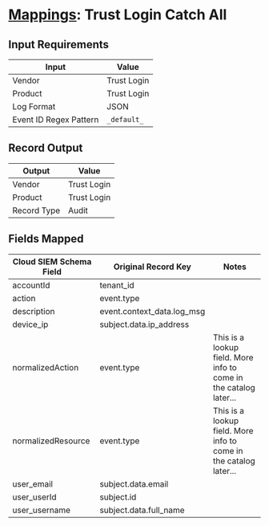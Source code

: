 # [Mappings](README.md): Trust Login Catch All

## Input Requirements

|Input|Value|
|-----|-----|
|Vendor|Trust Login|
|Product|Trust Login|
|Log Format|JSON|
|Event ID Regex Pattern|`_default_`|

## Record Output

|Output|Value|
|------|-----|
|Vendor|Trust Login|
|Product|Trust Login|
|Record Type|Audit|

## Fields Mapped

|Cloud SIEM Schema Field|Original Record Key|Notes|
|-----------------------|-------------------|-----|
|accountId|tenant_id||
|action|event.type||
|description|event.context_data.log_msg||
|device_ip|subject.data.ip_address||
|normalizedAction|event.type|This is a lookup field. More info to come in the catalog later...|
|normalizedResource|event.type|This is a lookup field. More info to come in the catalog later...|
|user_email|subject.data.email||
|user_userId|subject.id||
|user_username|subject.data.full_name||

